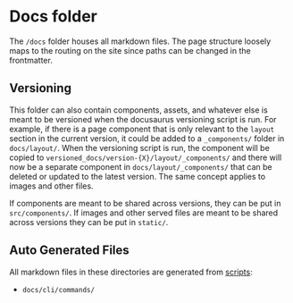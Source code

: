 # Docs folder

The `/docs` folder houses all markdown files. 
The page structure loosely maps to the routing on the site since paths can be changed in the frontmatter.

## Versioning

This folder can also contain components, assets, and whatever else is meant to be versioned when the docusaurus versioning script is run. For example,
if there is a page component that is only relevant to the `layout` section in the current version, it could be added to a `_components/`
folder in `docs/layout/`. When the versioning script is run, the component will be copied to `versioned_docs/version-{X}/layout/_components/` and there
will now be a separate component in `docs/layout/_components/` that can be deleted or updated to the latest version. The same concept applies to
images and other files.

If components are meant to be shared across versions, they can be put in `src/components/`. If images and other served files are meant to be shared
across versions they can be put in `static/`.

## Auto Generated Files

All markdown files in these directories are generated from [scripts](../scripts):

- `docs/cli/commands/`
